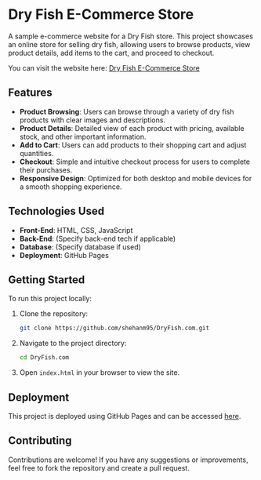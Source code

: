 # Dry Fish E-Commerce Store

A sample e-commerce website for a Dry Fish store. This project showcases an online store for selling dry fish, allowing users to browse products, view product details, add items to the cart, and proceed to checkout.

You can visit the website here: [Dry Fish E-Commerce Store](https://shehanm95.github.io/DryFish.com/)

## Features

- **Product Browsing**: Users can browse through a variety of dry fish products with clear images and descriptions.
- **Product Details**: Detailed view of each product with pricing, available stock, and other important information.
- **Add to Cart**: Users can add products to their shopping cart and adjust quantities.
- **Checkout**: Simple and intuitive checkout process for users to complete their purchases.
- **Responsive Design**: Optimized for both desktop and mobile devices for a smooth shopping experience.

## Technologies Used

- **Front-End**: HTML, CSS, JavaScript
- **Back-End**: (Specify back-end tech if applicable)
- **Database**: (Specify database if used)
- **Deployment**: GitHub Pages

## Getting Started

To run this project locally:

1. Clone the repository:
    ```bash
    git clone https://github.com/shehanm95/DryFish.com.git
    ```

2. Navigate to the project directory:
    ```bash
    cd DryFish.com
    ```

3. Open `index.html` in your browser to view the site.

## Deployment

This project is deployed using GitHub Pages and can be accessed [here](https://shehanm95.github.io/DryFish.com/).

## Contributing

Contributions are welcome! If you have any suggestions or improvements, feel free to fork the repository and create a pull request.
